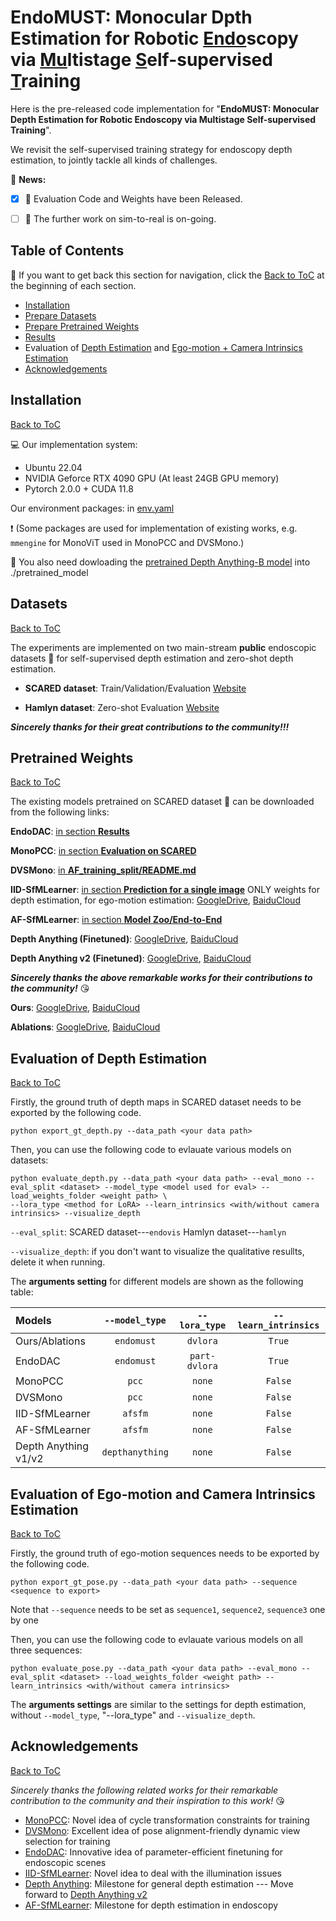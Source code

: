 # EndoMUST: Monocular Dpth Estimation for Robotic <ins>Endo</ins>scopy via <ins>Mu</ins>ltistage <ins>S</ins>elf-supervised <ins>T</ins>raining
Here is the pre-released code implementation for "**EndoMUST: Monocular Depth Estimation for Robotic Endoscopy via Multistage Self-supervised Training**". 

We revisit the self-supervised training strategy for endoscopy depth estimation, to jointly tackle all kinds of challenges.

:newspaper: **News:**
- [X] 🚩 Evaluation Code and Weights have been Released.
- [ ] :dart: The further work on sim-to-real is on-going.


## Table of Contents
📑 If you want to get back this section for navigation, click the [Back to ToC](#table-of-contents) at the beginning of each section.
- [Installation](#installation)
- [Prepare Datasets](#datasets)
- [Prepare Pretrained Weights](#pretrained-weights)
- [Results](assets/Results.md)
- Evaluation of [Depth Estimation](#evaluation-of-depth-estimation) and [Ego-motion + Camera Intrinsics Estimation](#evaluation-of-ego-motion-and-camera-intrinsics-estimation)
- [Acknowledgements](#acknowledgements)

## Installation
[Back to ToC](#table-of-contents)

:computer: Our implementation system: 
- Ubuntu 22.04
- NVIDIA Geforce RTX 4090 GPU (At least 24GB GPU memory)
- Pytorch 2.0.0 + CUDA 11.8

Our environment packages: in [env.yaml](env.yaml)

:heavy_exclamation_mark: (Some packages are used for implementation of existing works, e.g. `mmengine` for MonoViT used in MonoPCC and DVSMono.)

:file_folder: You also need dowloading the [pretrained Depth Anything-B model](https://huggingface.co/spaces/LiheYoung/Depth-Anything/tree/main/checkpoints) into ./pretrained_model

## Datasets
[Back to ToC](#table-of-contents)

The experiments are implemented on two main-stream **public** endoscopic datasets :file_folder: for self-supervised depth estimation and zero-shot depth estimation.
- **SCARED dataset**: Train/Validation/Evaluation [Website](https://endovissub2019-scared.grand-challenge.org/)

- **Hamlyn dataset**: Zero-shot Evaluation [Website](http://hamlyn.doc.ic.ac.uk/vision/)

_**Sincerely thanks for their great contributions to the community!!!**_

## Pretrained Weights
[Back to ToC](#table-of-contents)

The existing models pretrained on SCARED dataset :floppy_disk: can be downloaded from the following links:

**EndoDAC**: [in section **Results**](https://github.com/BeileiCui/EndoDAC?tab=readme-ov-file#results)

**MonoPCC**: [in section **Evaluation on SCARED**](https://github.com/adam99goat/MonoPCC?tab=readme-ov-file#-evaluation-on-scared)

**DVSMono**: [in **AF_training_split/README.md**](https://github.com/adam99goat/DVSMono/blob/main/AF_training_split/README.md#comparison-with-sotas-using-the-training-split-of-af-sfmlearner)

**IID-SfMLearner**: [in section **Prediction for a single image**](https://github.com/bobo909/IID-SfmLearner?tab=readme-ov-file#%EF%B8%8F-prediction-for-a-single-image) ONLY weights for depth estimation, for ego-motion estimation: [GoogleDrive](), [BaiduCloud]()

**AF-SfMLearner**: [in section **Model Zoo/End-to-End**](https://github.com/ShuweiShao/AF-SfMLearner?tab=readme-ov-file#-model-zoo)

**Depth Anything (Finetuned)**: [GoogleDrive](), [BaiduCloud]()

**Depth Anything v2 (Finetuned)**: [GoogleDrive](), [BaiduCloud]()

_**Sincerely thanks the above remarkable works for their contributions to the community!**_ :kissing_heart:

**Ours**: [GoogleDrive](), [BaiduCloud]()

**Ablations**: [GoogleDrive](), [BaiduCloud]()

## Evaluation of Depth Estimation
[Back to ToC](#table-of-content)

Firstly, the ground truth of depth maps in SCARED dataset needs to be exported by the following code.
```
python export_gt_depth.py --data_path <your data path>
```
Then, you can use the following code to evlauate various models on datasets:
```
python evaluate_depth.py --data_path <your data path> --eval_mono --eval_split <dataset> --model_type <model used for eval> --load_weights_folder <weight path> \
--lora_type <method for LoRA> --learn_intrinsics <with/without camera intrinsics> --visualize_depth
```

`--eval_split`: SCARED dataset---`endovis`  Hamlyn dataset---`hamlyn` 

`--visualize_depth`: if you don't want to visualize the qualitative resullts, delete it when running.

The **arguments setting** for different models are shown as the following table:

|Models|`--model_type`|`--lora_type`|`--learn_intrinsics`|
|:---|:---:|:---:|:---:|
|Ours/Ablations|`endomust`|`dvlora`|`True`|
|EndoDAC|`endomust`|`part-dvlora`|`True`|
|MonoPCC|`pcc`|`none`|`False`|
|DVSMono|`pcc`|`none`|`False`|
|IID-SfMLearner|`afsfm`|`none`|`False`|
|AF-SfMLearner|`afsfm`|`none`|`False`|
|Depth Anything v1/v2|`depthanything`|`none`|`False`|

## Evaluation of Ego-motion and Camera Intrinsics Estimation
[Back to ToC](#table-of-content)

Firstly, the ground truth of ego-motion sequences needs to be exported by the following code.
```
python export_gt_pose.py --data_path <your data path> --sequence <sequence to export>
```
Note that `--sequence` needs to be set as `sequence1`, `sequence2`, `sequence3` one by one

Then, you can use the following code to evlauate various models on all three sequences:
```
python evaluate_pose.py --data_path <your data path> --eval_mono --eval_split <dataset> --load_weights_folder <weight path> --learn_intrinsics <with/without camera intrinsics>
```
The **arguments settings** are similar to the settings for depth estimation, without `--model_type`, "--lora_type" and `--visualize_depth`. 


## Acknowledgements
[Back to ToC](#table-of-contents)

_Sincerely thanks the following related works for their remarkable contribution to the community and their inspiration to this work!_ :kissing_heart:
- [MonoPCC](https://github.com/adam99goat/MonoPCC): Novel idea of cycle transformation constraints for training
- [DVSMono](https://github.com/adam99goat/DVSMono): Excellent idea of pose alignment-friendly dynamic view selection for training
- [EndoDAC](https://github.com/BeileiCui/EndoDAC): Innovative idea of parameter-efficient finetuning for endoscopic scenes
- [IID-SfMLearner](https://github.com/bobo909/IID-SfmLearner): Novel idea to deal with the illumination issues
- [Depth Anything](https://github.com/DepthAnything): Milestone for general depth estimation --- Move forward to [Depth Anything v2](https://github.com/DepthAnything/Depth-Anything-V2)
- [AF-SfMLearner](https://github.com/ShuweiShao/AF-SfMLearner): Milestone for depth estimation in endoscopy
